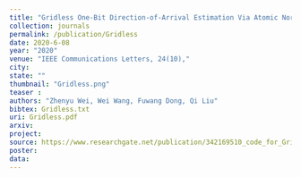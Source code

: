 ```yaml
---
title: "Gridless One-Bit Direction-of-Arrival Estimation Via Atomic Norm Denoising"
collection: journals
permalink: /publication/Gridless
date: 2020-6-08
year: "2020"
venue: "IEEE Communications Letters, 24(10),"
city: 
state: ""
thumbnail: "Gridless.png"
teaser : 
authors: "Zhenyu Wei, Wei Wang, Fuwang Dong, Qi Liu"
bibtex: Gridless.txt
uri: Gridless.pdf
arxiv: 
project: 
source: https://www.researchgate.net/publication/342169510_code_for_Gridless_One-Bit_DOA
poster: 
data:
---
```

